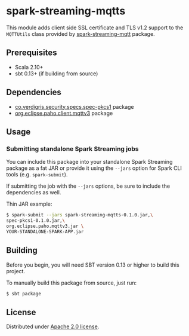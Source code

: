 # spark-streaming-mqtts

This module adds client side SSL certificate and TLS v1.2 support to the
`MQTTUtils` class provided by [spark-streaming-mqtt](https://spark.apache.org/docs/1.6.2/api/java/org/apache/spark/streaming/mqtt/package-summary.html)
package.

## Prerequisites

* Scala 2.10+
* sbt 0.13+ (if building from source)

## Dependencies

* [co.verdigris.security.specs.spec-pkcs1](https://github.com/VerdigrisTech/spec-pkcs1) package
* [org.eclipse.paho.client.mqttv3](https://github.com/eclipse/paho.mqtt.java) package

## Usage

### Submitting standalone Spark Streaming jobs
You can include this package into your standalone Spark Streaming package as a fat JAR or
provide it using the `--jars` option for Spark CLI tools (e.g. `spark-submit`).

If submitting the job with the `--jars` options, be sure to include the dependencies as well.

Thin JAR example:

```bash
$ spark-submit --jars spark-streaming-mqtts-0.1.0.jar,\
spec-pkcs1-0.1.0.jar,\
org.eclipse.paho.mqttv3.jar \
YOUR-STANDALONE-SPARK-APP.jar
```

## Building

Before you begin, you will need SBT version 0.13 or higher to build this project.

To manually build this package from source, just run:

```bash
$ sbt package
```

## License

Distributed under [Apache 2.0 license](http://www.apache.org/licenses/LICENSE-2.0).
